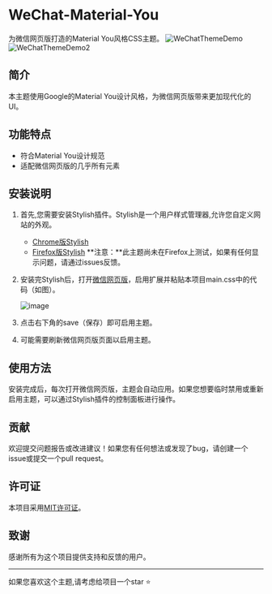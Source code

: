 # WeChat-Material-You

为微信网页版打造的Material You风格CSS主题。
![WeChatThemeDemo](https://github.com/user-attachments/assets/82c46d03-72d4-45a9-944d-1f1b4dbd5407)
![WeChatThemeDemo2](https://github.com/user-attachments/assets/39a5b1c4-5ac6-4d1b-9565-add70e82ad12)

## 简介

本主题使用Google的Material You设计风格，为微信网页版带来更加现代化的UI。

## 功能特点

- 符合Material You设计规范
- 适配微信网页版的几乎所有元素

## 安装说明

1. 首先,您需要安装Stylish插件。Stylish是一个用户样式管理器,允许您自定义网站的外观。

   - [Chrome版Stylish](https://chrome.google.com/webstore/detail/stylish-custom-themes-for/fjnbnpbmkenffdnngjfgmeleoegfcffe)
   - [Firefox版Stylish](https://addons.mozilla.org/en-US/firefox/addon/stylish/) **注意：**此主题尚未在Firefox上测试，如果有任何显示问题，请通过issues反馈。

2. 安装完Stylish后，打开[微信网页版](https://wx.qq.com/)，启用扩展并粘贴本项目main.css中的代码（如图）。

   ![image](https://github.com/user-attachments/assets/432a313a-4847-4309-a574-445f674d7111)

   

3. 点击右下角的save（保存）即可启用主题。

4. 可能需要刷新微信网页版页面以启用主题。

## 使用方法

安装完成后，每次打开微信网页版，主题会自动应用。如果您想要临时禁用或重新启用主题，可以通过Stylish插件的控制面板进行操作。

## 贡献

欢迎提交问题报告或改进建议！如果您有任何想法或发现了bug，请创建一个issue或提交一个pull request。

## 许可证

本项目采用[MIT许可证](LICENSE)。

## 致谢

感谢所有为这个项目提供支持和反馈的用户。

---

如果您喜欢这个主题,请考虑给项目一个star ⭐️

